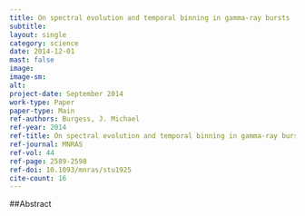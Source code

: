 ```yaml
---
title: On spectral evolution and temporal binning in gamma-ray bursts
subtitle: 
layout: single
category: science
date: 2014-12-01
mast: false
image: 
image-sm: 
alt: 
project-date: September 2014
work-type: Paper
paper-type: Main
ref-authors: Burgess, J. Michael
ref-year: 2014
ref-title: On spectral evolution and temporal binning in gamma-ray bursts
ref-journal: MNRAS
ref-vol: 44
ref-page: 2589-2598
ref-doi: 10.1093/mnras/stu1925
cite-count: 16
---
```



##Abstract
